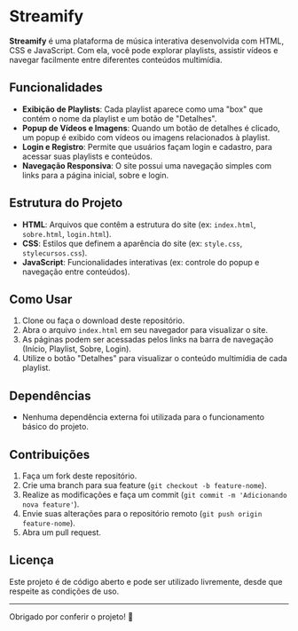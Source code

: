 # Streamify

**Streamify** é uma plataforma de música interativa desenvolvida com HTML, CSS e JavaScript. Com ela, você pode explorar playlists, assistir vídeos e navegar facilmente entre diferentes conteúdos multimídia.

## Funcionalidades

- **Exibição de Playlists**: Cada playlist aparece como uma "box" que contém o nome da playlist e um botão de "Detalhes".
- **Popup de Vídeos e Imagens**: Quando um botão de detalhes é clicado, um popup é exibido com vídeos ou imagens relacionados à playlist.
- **Login e Registro**: Permite que usuários façam login e cadastro, para acessar suas playlists e conteúdos.
- **Navegação Responsiva**: O site possui uma navegação simples com links para a página inicial, sobre e login.

## Estrutura do Projeto

- **HTML**: Arquivos que contêm a estrutura do site (ex: `index.html`, `sobre.html`, `login.html`).
- **CSS**: Estilos que definem a aparência do site (ex: `style.css`, `stylecursos.css`).
- **JavaScript**: Funcionalidades interativas (ex: controle do popup e navegação entre conteúdos).

## Como Usar

1. Clone ou faça o download deste repositório.
2. Abra o arquivo `index.html` em seu navegador para visualizar o site.
3. As páginas podem ser acessadas pelos links na barra de navegação (Início, Playlist, Sobre, Login).
4. Utilize o botão "Detalhes" para visualizar o conteúdo multimídia de cada playlist.

## Dependências

- Nenhuma dependência externa foi utilizada para o funcionamento básico do projeto.

## Contribuições

1. Faça um fork deste repositório.
2. Crie uma branch para sua feature (`git checkout -b feature-nome`).
3. Realize as modificações e faça um commit (`git commit -m 'Adicionando nova feature'`).
4. Envie suas alterações para o repositório remoto (`git push origin feature-nome`).
5. Abra um pull request.

## Licença

Este projeto é de código aberto e pode ser utilizado livremente, desde que respeite as condições de uso.

---

Obrigado por conferir o projeto! :musical_note:
